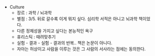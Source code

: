 - Culture 
	- 장르 : 과학 / 뇌과학
	- 별점 : 3/5. 뒤로 갈수록 이게 뭐지 싶다. 심리학 서적은 아니고 뇌과학 책이었다.
	- 다른 정체성을 가지고 싶다는 본능적인 욕구
	- 휴리스틱 : 때려맞추기
	- 실험 - 결과 - 실험 - 결과의 반복.. 책은 논문이 아니다.
	- 자아는 허상이고 사람을 이루는 것은 그 사람의 서사라는 점에는 동의한다.
